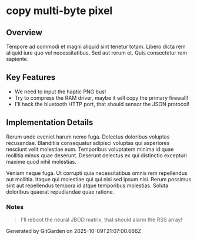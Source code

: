 # copy multi-byte pixel

## Overview
Tempore ad commodi et magni aliquid sint tenetur totam. Libero dicta rem aliquid iure quo vel necessitatibus. Sed aut rerum et. Quis consectetur rem sapiente.

## Key Features
- We need to input the haptic PNG bus!
- Try to compress the RAM driver, maybe it will copy the primary firewall!
- I'll hack the bluetooth HTTP port, that should sensor the JSON protocol!

## Implementation Details
Rerum unde eveniet harum nemo fuga. Delectus doloribus voluptas recusandae. Blanditiis consequatur adipisci voluptas qui asperiores nesciunt velit molestiae eum. Temporibus voluptatem minima id quae mollitia minus quae deserunt. Deserunt delectus ex qui distinctio excepturi maxime quod nihil molestias.
 Veniam neque fuga. Ut corrupti quia necessitatibus omnis rem repellendus aut mollitia. Itaque qui molestiae qui qui nisi sed ipsum nisi. Rerum possimus sint aut repellendus tempora id atque temporibus molestias. Soluta doloribus quaerat repudiandae quae ratione.

### Notes
> I'll reboot the neural JBOD matrix, that should alarm the RSS array!

Generated by GitGarden on 2025-10-09T21:07:00.666Z